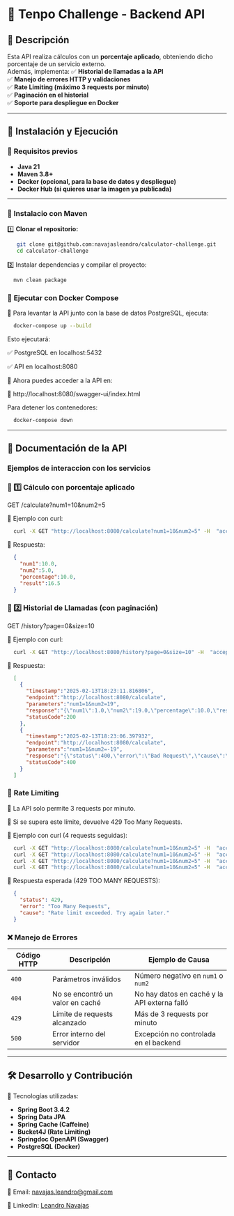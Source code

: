 # 📢 Tenpo Challenge - Backend API

## 📌 Descripción
Esta API realiza cálculos con un **porcentaje aplicado**, obteniendo dicho porcentaje de un servicio externo.  
Además, implementa:
✅ **Historial de llamadas a la API**  
✅ **Manejo de errores HTTP y validaciones**  
✅ **Rate Limiting (máximo 3 requests por minuto)**  
✅ **Paginación en el historial**  
✅ **Soporte para despliegue en Docker**

---

## 🚀 Instalación y Ejecución

### 🔹 **Requisitos previos**
- **Java 21**
- **Maven 3.8+**
- **Docker (opcional, para la base de datos y despliegue)**
- **Docker Hub (si quieres usar la imagen ya publicada)**

---

### 🔹 **Instalacio con Maven**
1️⃣ **Clonar el repositorio:**
```sh
   git clone git@github.com:navajasleandro/calculator-challenge.git
   cd calculator-challenge
```

2️⃣ Instalar dependencias y compilar el proyecto:

```sh
  mvn clean package
```

### 🔹 **Ejecutar con Docker Compose**
📌 Para levantar la API junto con la base de datos PostgreSQL, ejecuta:

```sh
  docker-compose up --build
```
Esto ejecutará:

✅ PostgreSQL en localhost:5432

✅ API en localhost:8080

📌 Ahora puedes acceder a la API en:

🔗 http://localhost:8080/swagger-ui/index.html


Para detener los contenedores:

```sh
  docker-compose down
```

---
## 📄 **Documentación de la API**

### Ejemplos de interaccion con los servicios

### 📌 1️⃣ **Cálculo con porcentaje aplicado**

GET /calculate?num1=10&num2=5

🔹 Ejemplo con curl:

```sh
  curl -X GET "http://localhost:8080/calculate?num1=10&num2=5" -H  "accept: */*"
```

🔹 Respuesta:

```json
  {
    "num1":10.0,
    "num2":5.0,
    "percentage":10.0,
    "result":16.5
  } 
```

### 📌 2️⃣ **Historial de Llamadas (con paginación)**

GET /history?page=0&size=10

🔹 Ejemplo con curl:

```sh
  curl -X GET "http://localhost:8080/history?page=0&size=10" -H  "accept: */*"
```

🔹 Respuesta:

```json
  [
    {
      "timestamp":"2025-02-13T18:23:11.816806",
      "endpoint":"http://localhost:8080/calculate",
      "parameters":"num1=1&num2=19",
      "response":"{\"num1\":1.0,\"num2\":19.0,\"percentage\":10.0,\"result\":22.0}",
      "statusCode":200
    },
    {
      "timestamp":"2025-02-13T18:23:06.397932",
      "endpoint":"http://localhost:8080/calculate",
      "parameters":"num1=1&num2=-19",
      "response":"{\"status\":400,\"error\":\"Bad Request\",\"cause\":\"Validation failed: calculate.num2: must be greater than 0\"}",
      "statusCode":400
    }
  ]
```

### 🚦 **Rate Limiting**
📌 La API solo permite 3 requests por minuto.

📌 Si se supera este límite, devuelve 429 Too Many Requests.

🔹 Ejemplo con curl (4 requests seguidas):

```sh
  curl -X GET "http://localhost:8080/calculate?num1=10&num2=5" -H  "accept: */*"
  curl -X GET "http://localhost:8080/calculate?num1=10&num2=5" -H  "accept: */*"
  curl -X GET "http://localhost:8080/calculate?num1=10&num2=5" -H  "accept: */*"
  curl -X GET "http://localhost:8080/calculate?num1=10&num2=5" -H  "accept: */*"
```

🔹 Respuesta esperada (429 TOO MANY REQUESTS):

```json
  {
    "status": 429,
    "error": "Too Many Requests",
    "cause": "Rate limit exceeded. Try again later."
  }
```

### ❌ **Manejo de Errores**

| Código HTTP | Descripción | Ejemplo de Causa |
|------------|------------|------------------|
| `400` | Parámetros inválidos | Número negativo en `num1` o `num2` |
| `404` | No se encontró un valor en caché | No hay datos en caché y la API externa falló |
| `429` | Límite de requests alcanzado | Más de 3 requests por minuto |
| `500` | Error interno del servidor | Excepción no controlada en el backend |



---

## 🛠 Desarrollo y Contribución
🔹 Tecnologías utilizadas:

- **Spring Boot 3.4.2**
- **Spring Data JPA**
- **Spring Cache (Caffeine)**
- **Bucket4J (Rate Limiting)**
- **Springdoc OpenAPI (Swagger)**
- **PostgreSQL (Docker)**


---
## 🚀 **Contacto**

📩 Email: navajas.leandro@gmail.com

🔗 LinkedIn: [Leandro Navajas](https://www.linkedin.com/in/leandro-navajas/)




